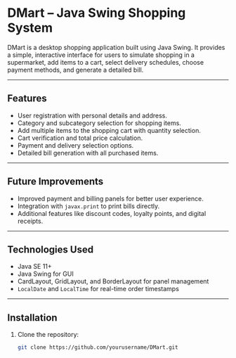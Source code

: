# DMart – Java Swing Shopping System

DMart is a desktop shopping application built using Java Swing. It provides a simple, interactive interface for users to simulate shopping in a supermarket, add items to a cart, select delivery schedules, choose payment methods, and generate a detailed bill.

---

## Features
- User registration with personal details and address.
- Category and subcategory selection for shopping items.
- Add multiple items to the shopping cart with quantity selection.
- Cart verification and total price calculation.
- Payment and delivery selection options.
- Detailed bill generation with all purchased items.

---

## Future Improvements
- Improved payment and billing panels for better user experience.
- Integration with `javax.print` to print bills directly.
- Additional features like discount codes, loyalty points, and digital receipts.

---

## Technologies Used
- Java SE 11+
- Java Swing for GUI
- CardLayout, GridLayout, and BorderLayout for panel management
- `LocalDate` and `LocalTime` for real-time order timestamps

---

## Installation
1. Clone the repository:
   ```bash
   git clone https://github.com/yourusername/DMart.git
